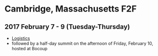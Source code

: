 # Cambridge, Massachusetts F2F
## 2017 February 7 - 9 (Tuesday-Thursday)

* [Logistics](arrangements.md)
* followed by a half-day summit on the afternoon of Friday, February 10, hosted at Bocoup
